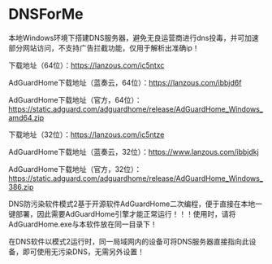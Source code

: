 # DNSForMe

本地Windows环境下搭建DNS服务器，避免无良运营商进行dns投毒，并可加速部分网站访问，不支持广告拦截功能，仅用于解析出准确ip！

下载地址（64位）：https://lanzous.com/ic5ntxc

AdGuardHome下载地址（蓝奏云，64位）：https://lanzous.com/ibbjd6f

AdGuardHome下载地址（官方，64位）：https://static.adguard.com/adguardhome/release/AdGuardHome_Windows_amd64.zip

下载地址（32位）：https://lanzous.com/ic5ntze

AdGuardHome下载地址（蓝奏云，32位）：https://www.lanzous.com/ibbjdkj

AdGuardHome下载地址（官方，32位）：https://static.adguard.com/adguardhome/release/AdGuardHome_Windows_386.zip

DNS防污染软件模式2基于开源软件AdGuardHome二次编程，便于直接在本地一键部署，因此需要AdGuardHome引擎才能正常运行！！！使用时，请将AdGuardHome.exe与本软件放在同一目录下！

在DNS软件以模式2运行时，同一局域网内的设备可将DNS服务器直接指向此设备，即可使用无污染DNS，无需另外设置！

